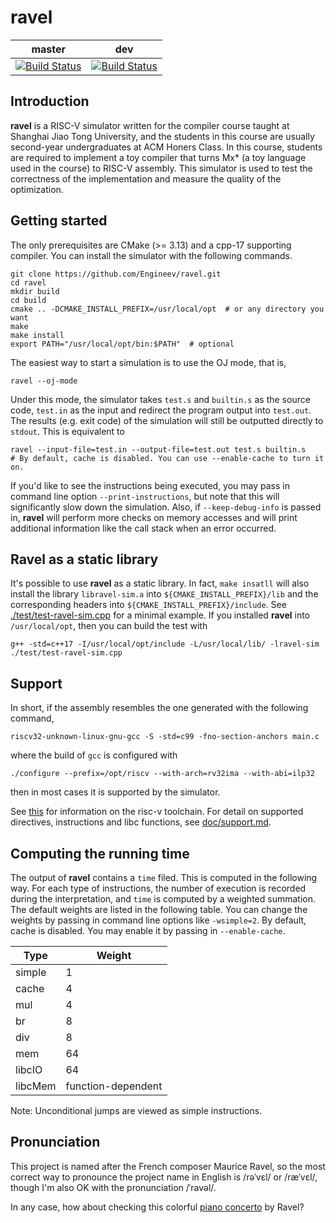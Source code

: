 # ravel

| master | dev|
|---     |--- |
|[![Build Status](https://travis-ci.com/Engineev/ravel.svg?token=t7LhMb4BZCM8Q58kCnsH&branch=master)](https://travis-ci.com/Engineev/ravel) |[![Build Status](https://travis-ci.com/Engineev/ravel.svg?token=t7LhMb4BZCM8Q58kCnsH&branch=dev)](https://travis-ci.com/Engineev/ravel)


## Introduction

**ravel** is a RISC-V simulator written for the compiler course taught at 
Shanghai Jiao Tong University, and the students in this course are usually second-year
undergraduates at ACM Honers Class. In this course, students are required to
implement a toy compiler that turns Mx* (a toy language used in the course) to
RISC-V assembly. This simulator is used to test the correctness of the 
implementation and measure the quality of the optimization.  

## Getting started
The only prerequisites are CMake (>= 3.13) and a cpp-17 supporting compiler.
You can install the simulator with the following commands.
```shell script
git clone https://github.com/Engineev/ravel.git
cd ravel
mkdir build
cd build
cmake .. -DCMAKE_INSTALL_PREFIX=/usr/local/opt  # or any directory you want
make 
make install
export PATH="/usr/local/opt/bin:$PATH"  # optional
```

The easiest way to start a simulation is to use the OJ mode, that is,
```shell script
ravel --oj-mode
```
Under this mode, the simulator takes `test.s` and `builtin.s` as the source
code, `test.in` as the input and redirect the program output into `test.out`.
The results (e.g. exit code) of the simulation will still be outputted directly
to `stdout`. This is equivalent to
```shell script
ravel --input-file=test.in --output-file=test.out test.s builtin.s
# By default, cache is disabled. You can use --enable-cache to turn it on.
```

If you'd like to see the instructions being executed, you may pass in command
line option `--print-instructions`, but note that this will significantly slow down the 
simulation. Also, if `--keep-debug-info` is passed in, **ravel** will perform more checks on 
memory accesses and will print additional information like the call stack when an error occurred.

## Ravel as a static library
It's possible to use **ravel** as a static library. In fact, `make insatll` will also install the library 
`libravel-sim.a` into `${CMAKE_INSTALL_PREFIX}/lib` and the corresponding headers into 
`${CMAKE_INSTALL_PREFIX}/include`. See [./test/test-ravel-sim.cpp](./test/test-ravel-sim.cpp) for a minimal example.
If you installed **ravel** into `/usr/local/opt`, then you can build the test with
```shell script
g++ -std=c++17 -I/usr/local/opt/include -L/usr/local/lib/ -lravel-sim ./test/test-ravel-sim.cpp
```


## Support

In short, if the assembly resembles the one generated with the following 
command,
```shell script
riscv32-unknown-linux-gnu-gcc -S -std=c99 -fno-section-anchors main.c
```
where the build of `gcc` is configured with
```shell script
./configure --prefix=/opt/riscv --with-arch=rv32ima --with-abi=ilp32
```
then in most cases it is supported by the simulator.

[comment]: <> (For LLVM users, the command should be )

[comment]: <> (```shell script)

[comment]: <> (llc --march=riscv32 --mattr=+m main.ll)

[comment]: <> (```)
See [this](https://github.com/riscv/riscv-gnu-toolchain) for information on the
risc-v toolchain. For detail on supported directives, instructions and libc
functions, see [doc/support.md](./doc/support.md).  

## Computing the running time
The output of **ravel** contains a `time` filed. This is computed in the 
following way. For each type of instructions, the number of execution is 
recorded during the interpretation, and `time` is computed by a weighted 
summation. The default weights are listed in the following table.
You can change the weights by passing in command line options like 
`-wsimple=2`. By default, cache is disabled. You may enable it by passing in
`--enable-cache`. 

| Type   | Weight |
|---     |---     |
|simple  | 1
|cache   | 4
|mul     | 4
|br      | 8
|div     | 8
|mem     | 64
|libcIO  | 64
|libcMem | function-dependent

Note: Unconditional jumps are viewed as simple instructions.

## Pronunciation

This project is named after the French composer Maurice Ravel, so the most correct way to pronounce the project name
in English is /rəˈvɛl/ or /ræˈvɛl/, though I'm also OK with the pronunciation /ˈravəl/. 

In any case, how about checking this colorful [piano concerto](https://youtu.be/cJOW5mlhH_Y) by Ravel?

